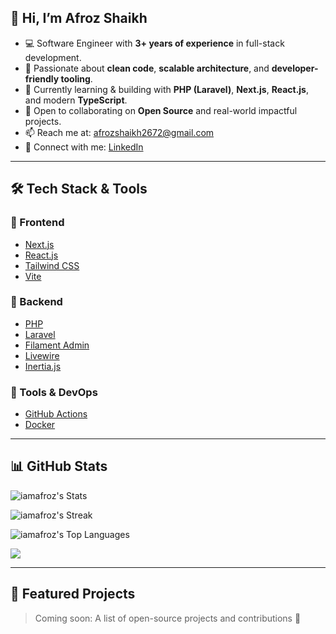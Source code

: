 ## 👋 Hi, I’m Afroz Shaikh

- 💻 Software Engineer with **3+ years of experience** in full-stack development.
- 👀 Passionate about **clean code**, **scalable architecture**, and **developer-friendly tooling**.
- 🌱 Currently learning & building with **PHP (Laravel)**, **Next.js**, **React.js**, and modern **TypeScript**.
- 🤝 Open to collaborating on **Open Source** and real-world impactful projects.
- 📫 Reach me at: [afrozshaikh2672@gmail.com](mailto:afrozshaikh2672@gmail.com)
- 💼 Connect with me: [LinkedIn](https://www.linkedin.com/in/iamafrozshaikh)

---

## 🛠️ Tech Stack & Tools

### 🔹 Frontend
- [Next.js](https://nextjs.org/)
- [React.js](https://reactjs.org/)
- [Tailwind CSS](https://tailwindcss.com/)
- [Vite](https://vitejs.dev/)

### 🔹 Backend
- [PHP](https://www.php.net/)
- [Laravel](https://laravel.com/)
- [Filament Admin](https://filamentphp.com/)
- [Livewire](https://livewire.laravel.com/)
- [Inertia.js](https://inertiajs.com/)

### 🔹 Tools & DevOps
- [GitHub Actions](https://github.com/features/actions)
- [Docker](https://www.docker.com/)

---

## 📊 GitHub Stats

![iamafroz's Stats](https://github-readme-stats.vercel.app/api?username=iamafroz&theme=vue-dark&show_icons=true&hide_border=true&count_private=true)

![iamafroz's Streak](https://github-readme-streak-stats.herokuapp.com/?user=iamafroz&theme=vue-dark&hide_border=true)

![iamafroz's Top Languages](https://github-readme-stats.vercel.app/api/top-langs/?username=iamafroz&theme=vue-dark&show_icons=true&hide_border=true&layout=compact)

![](https://komarev.com/ghpvc/?username=iamafroz&color=blue)

---

## 📂 Featured Projects

> Coming soon: A list of open-source projects and contributions 🚀

<!---
iamafroz/iamafroz is a ✨ special ✨ repository because its `README.md` (this file) appears on your GitHub profile.
You can click the Preview link to take a look at your changes.
--->
